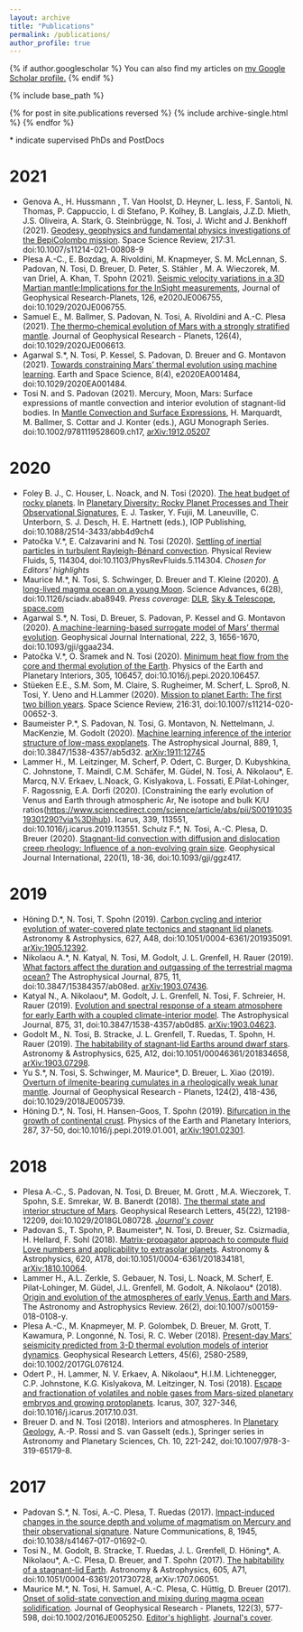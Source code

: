 ```yaml
---
layout: archive
title: "Publications"
permalink: /publications/
author_profile: true
---
```


{% if author.googlescholar %}
  You can also find my articles on <u><a href="{{author.googlescholar}}">my Google Scholar profile</a>.</u>
{% endif %}

{% include base_path %}

{% for post in site.publications reversed %}
  {% include archive-single.html %}
{% endfor %}

\* indicate supervised PhDs and PostDocs

2021
======
- Genova A., H. Hussmann , T. Van Hoolst, D. Heyner, L. Iess, F. Santoli, N. Thomas, P. Cappuccio, I. di Stefano, P. Kolhey, B. Langlais, J.Z.D. Mieth, J.S. Oliveira, A. Stark, G. Steinbrügge, N. Tosi, J. Wicht and J. Benkhoff (2021). [Geodesy, geophysics and fundamental physics investigations of the BepiColombo mission](https://link.springer.com/article/10.1007/s11214-021-00808-9). Space Science  Review, 217:31. doi:10.1007/s11214-021-00808-9
- Plesa A.-C., E. Bozdag, A. Rivoldini, M. Knapmeyer, S. M. McLennan, S. Padovan, N. Tosi, D. Breuer, D. Peter, S. Stähler , M. A. Wieczorek, M. van Driel, A. Khan, T. Spohn (2021).  [Seismic velocity variations in a 3D Martian mantle:Implications for the InSight measurements](https://agupubs.onlinelibrary.wiley.com/doi/10.1029/2020JE006755), Journal of Geophysical Research-Planets,  126, e2020JE006755, doi:10.1029/2020JE006755. 
- Samuel E., M. Ballmer, S. Padovan, N. Tosi, A. Rivoldini and A.-C. Plesa (2021). [The thermo‐chemical evolution of Mars with a strongly stratified mantle](https://agupubs.onlinelibrary.wiley.com/doi/abs/10.1029/2020JE006613). Journal of Geophysical Research - Planets, 126(4), doi:10.1029/2020JE006613. 
- Agarwal S.\*, N. Tosi, P. Kessel, S. Padovan, D. Breuer and G. Montavon (2021). [Towards constraining Mars’ thermal evolution using machine learning](https://agupubs.onlinelibrary.wiley.com/doi/abs/10.1029/2020EA001484). Earth and Space Science, 8(4), e2020EA001484, doi:10.1029/2020EA001484. 
- Tosi N. and S. Padovan (2021). Mercury, Moon, Mars: Surface expressions of mantle convection and interior evolution of stagnant-lid bodies. In [Mantle Convection and Surface Expressions](https://www.wiley.com/en-ai/Mantle+Convection+and+Surface+Expressions-p-9781119528616), H. Marquardt, M. Ballmer, S. Cottar and J. Konter (eds.), AGU Monograph Series. doi:10.1002/9781119528609.ch17, [arXiv:1912.05207](https://arxiv.org/abs/1912.05207) 

2020
======
- Foley B. J., C. Houser, L. Noack, and N. Tosi (2020). [The heat budget of rocky planets](https://iopscience.iop.org/book/978-0-7503-2140-2/chapter/bk978-0-7503-2140-2ch4). In [Planetary Diversity: Rocky Planet Processes and Their Observational Signatures](https://iopscience.iop.org/book/978-0-7503-2140-2), E. J. Tasker, Y. Fujii, M. Laneuville, C. Unterborn, S. J. Desch, H. E. Hartnett (eds.), IOP Publishing, doi:10.1088/2514-3433/abb4d9ch4 
- Patočka V.\*, E. Calzavarini and N. Tosi (2020). [Settling of inertial particles in turbulent Rayleigh-Bénard convection](https://journals.aps.org/prfluids/abstract/10.1103/PhysRevFluids.5.114304). Physical Review Fluids, 5, 114304, doi:10.1103/PhysRevFluids.5.114304. *Chosen for Editors' highlights*
- Maurice M.\*, N. Tosi, S. Schwinger, D. Breuer and T. Kleine (2020). [A long-lived magma ocean on a young Moon](https://advances.sciencemag.org/content/6/28/eaba8949). Science Advances, 6(28), doi:10.1126/sciadv.aba8949. *Press coverage*: [DLR](https://www.dlr.de/content/en/articles/news/2020/03/20200710_a-slightly-younger-moon.html), [Sky & Telescope](https://skyandtelescope.org/astronomy-news/long-lived-lunar-magma-ocean-points-to-a-younger-moon/), [space.com](https://www.space.com/earths-moon-magma-ocean-200-million-years.html)
- Agarwal S.\*, N. Tosi, D. Breuer, S. Padovan, P. Kessel and G. Montavon (2020). [A machine-learning-based surrogate model of Mars’ thermal evolution](https://academic.oup.com/gji/article/222/3/1656/5836720). Geophysical Journal International, 222, 3, 1656-1670, doi:10.1093/gji/ggaa234.  
- Patočka V.\*, O. Šramek  and N. Tosi (2020). [Minimum heat flow from the core and thermal evolution of the Earth](https://www.sciencedirect.com/science/article/abs/pii/S0031920119302808). Physics of the Earth and Planetary Interiors, 305, 106457, doi:10.1016/j.pepi.2020.106457. 
- Stüeken E.E., S.M. Som, M. Claire, S. Rugheimer, M. Scherf, L. Sproß, N. Tosi, Y. Ueno and H.Lammer (2020). [Mission to planet Earth: The first two billion years](https://link.springer.com/article/10.1007%2Fs11214-020-00652-3). Space Science Review, 216:31, doi:10.1007/s11214-020-00652-3. 
- Baumeister P.\*, S. Padovan, N. Tosi, G. Montavon, N. Nettelmann, J. MacKenzie, M. Godolt (2020). [Machine learning inference of the interior structure of low-mass exoplanets](https://iopscience.iop.org/article/10.3847/1538-4357/ab5d32). The Astrophysical Journal, 889, 1, doi:10.3847/1538-4357/ab5d32. [arXiv:1911:12745](https://arxiv.org/abs/1911.12745)
- Lammer H., M. Leitzinger, M. Scherf, P. Odert, C. Burger, D. Kubyshkina, C. Johnstone, T. Maindl, C.M. Schäfer, M. Güdel, N. Tosi, A. Nikolaou\*, E. Marcq, N.V. Erkaev, L.Noack, G. Kislyakova, L. Fossati, E.Pilat-Lohinger, F. Ragossnig, E.A. Dorfi (2020). [Constraining the early evolution of Venus and Earth through atmospheric Ar, Ne isotope and bulk K/U ratios\(https://www.sciencedirect.com/science/article/abs/pii/S0019103519301290?via%3Dihub). Icarus, 339, 113551, doi:10.1016/j.icarus.2019.113551.
Schulz F.\*, N. Tosi, A.-C. Plesa, D. Breuer (2020). [Stagnant-lid convection with diffusion and dislocation creep rheology: Influence of a non-evolving grain size](https://academic.oup.com/gji/advance-article/doi/10.1093/gji/ggz417/5571091?searchresult=1). Geophysical Journal International, 220(1), 18-36, doi:10.1093/gji/ggz417.

2019
======
- Höning D.\*, N. Tosi, T. Spohn  (2019). [Carbon cycling and interior evolution of water-covered plate tectonics and stagnant lid planets](https://www.aanda.org/component/article?access=doi&doi=10.1051/0004-6361/201935091). Astronomy & Astrophysics, 627, A48, doi:10.1051/0004-6361/201935091. [arXiv:1905.12392](https://arxiv.org/abs/1905.12392). 
- Nikolaou A.\*, N. Katyal, N. Tosi, M. Godolt, J. L. Grenfell, H. Rauer (2019). [What factors affect the duration and outgassing of the terrestrial magma ocean?](https://iopscience.iop.org/article/10.3847/1538-4357/ab08ed) The Astrophysical Journal, 875, 11, doi:10.3847/15384357/ab08ed. [arXiv:1903.07436](https://arxiv.org/abs/1903.07436).
- Katyal N., A. Nikolaou\*, M. Godolt, J. L. Grenfell, N. Tosi, F. Schreier, H. Rauer (2019). [Evolution and spectral response of a steam atmosphere for early Earth with a coupled climate-interior model](https://iopscience.iop.org/article/10.3847/1538-4357/ab0d85/meta). The Astrophysical Journal, 875, 31, doi:10.3847/1538-4357/ab0d85. [arXiv:1903.04623](https://arxiv.org/abs/1903.04623).
- Godolt M., N. Tosi, B. Stracke, J. L. Grenfell, T. Ruedas, T. Spohn, H. Rauer (2019). [The habitability of stagnant-lid Earths around dwarf stars](https://www.aanda.org/component/article?access=doi&doi=10.1051/0004-6361/201834658). Astronomy & Astrophysics, 625, A12, doi:10.1051/00046361/201834658, [arXiv:1903.07298](https://arxiv.org/abs/1903.07298).
- Yu S.\*, N. Tosi, S. Schwinger, M. Maurice\*, D. Breuer, L. Xiao (2019). [Overturn of ilmenite-bearing cumulates in a rheologically weak lunar mantle](https://agupubs.onlinelibrary.wiley.com/doi/abs/10.1029/2018JE005739). Journal of Geophysical Research - Planets, 124(2), 418-436, doi:10.1029/2018JE005739.
- Höning D.\*, N. Tosi, H. Hansen-Goos, T. Spohn (2019). [Bifurcation in the growth of continental crust](https://www.sciencedirect.com/science/article/pii/S0031920118301924?via%3Dihub). Physics of the Earth and Planetary Interiors, 287, 37-50, doi:10.1016/j.pepi.2019.01.001, [arXiv:1901.02301](https://arxiv.org/abs/1901.02301).

2018
======
- Plesa A.‐C.,  S. Padovan,  N. Tosi,  D. Breuer,  M. Grott , M.A. Wieczorek,  T. Spohn,  S.E. Smrekar, W. B. Banerdt (2018). [The thermal state and interior structure of Mars](https://agupubs.onlinelibrary.wiley.com/doi/abs/10.1029/2018GL080728). Geophysical Research Letters, 45(22), 12198-12209, doi:10.1029/2018GL080728. [*Journal's cover*](https://agupubs.onlinelibrary.wiley.com/doi/epdf/10.1002/grl.56389)
- Padovan S., T. Spohn, P. Baumeister\*, N. Tosi, D. Breuer, Sz. Csizmadia, H. Hellard, F. Sohl (2018). [Matrix-propagator approach to compute fluid Love numbers and applicability to extrasolar planets](https://www.aanda.org/component/article?access=doi&doi=10.1051/0004-6361/201834181). Astronomy & Astrophysics,  620, A178, doi:10.1051/0004-6361/201834181, [arXiv:1810.10064](https://arxiv.org/abs/1810.10064). 
- Lammer H., A.L. Zerkle, S. Gebauer, N. Tosi, L. Noack, M. Scherf, E. Pilat-Lohinger, M. Güdel, J.L. Grenfell, M. Godolt, A. Nikolaou\* (2018). [Origin and evolution of the atmospheres of early Venus, Earth and Mars](https://link.springer.com/article/10.1007/s00159-018-0108-y). The Astronomy and Astrophysics Review. 26(2), doi:10.1007/s00159-018-0108-y.
- Plesa A.-C., M. Knapmeyer, M. P. Golombek,  D. Breuer, M. Grott, T. Kawamura, P. Longonné, N. Tosi, R. C. Weber (2018). [Present-day Mars' seismicity predicted from 3-D thermal evolution models of interior dynamics](http://onlinelibrary.wiley.com/doi/10.1002/2017GL076124/full). Geophysical Research Letters, 45(6), 2580-2589, doi:10.1002/2017GL076124.
- Odert P., H. Lammer, N. V. Erkaev, A. Nikolaou\*, H.I.M. Lichtenegger, C.P. Johnstone, K.G. Kislyakova, M. Leitzinger, N. Tosi (2018). [Escape and fractionation of volatiles and noble gases from Mars-sized planetary embryos and growing protoplanets](http://www.sciencedirect.com/science/article/pii/S0019103517301677). Icarus, 307, 327-346, doi:10.1016/j.icarus.2017.10.031.
- Breuer D. and N. Tosi (2018). Interiors and atmospheres. In [Planetary Geology](http://www.springer.com/gp/book/9783319651774#aboutBook), A.-P. Rossi and S. van Gasselt (eds.), Springer series in Astronomy and Planetary Sciences, Ch. 10, 221-242, doi:10.1007/978-3-319-65179-8.


2017
======
- Padovan S.\*, N. Tosi, A.-C. Plesa, T. Ruedas (2017). [Impact-induced changes in the source depth and volume of magmatism on Mercury and their observational signature](https://www.nature.com/articles/s41467-017-01692-0). Nature Communications, 8, 1945, doi:10.1038/s41467-017-01692-0.
- Tosi N.,  M. Godolt, B. Stracke, T. Ruedas, J. L. Grenfell, D. Höning\*, A. Nikolaou\*, A.-C. Plesa, D. Breuer, and T. Spohn (2017). [The habitability of a stagnant-lid Earth](https://www.aanda.org/component/article?access=doi&doi=10.1051/0004-6361/201730728). Astronomy & Astrophysics, 605, A71, doi:10.1051/0004-6361/201730728, arXiv:1707.06051.
- Maurice M.\*, N. Tosi, H. Samuel, A.-C. Plesa, C. Hüttig, D. Breuer (2017). [Onset of solid-state convection and mixing during magma ocean solidification](http://onlinelibrary.wiley.com/doi/10.1002/2016JE005250/full). Journal of Geophysical Research - Planets, 122(3), 577-598, doi:10.1002/2016JE005250. [Editor's highlight](http://agupubs.onlinelibrary.wiley.com/hub/article/10.1002/2016JE005250/editor-highlight/). [Journal's cover](http://onlinelibrary.wiley.com/doi/10.1002/jgre.20577/epdf).




















